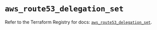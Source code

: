 # `aws_route53_delegation_set`

Refer to the Terraform Registry for docs: [`aws_route53_delegation_set`](https://registry.terraform.io/providers/hashicorp/aws/3.76.1/docs/resources/route53_delegation_set).
